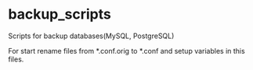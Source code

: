 # backup_scripts
Scripts for backup databases(MySQL, PostgreSQL)

For start rename files from *.conf.orig to *.conf and setup variables in this files.
